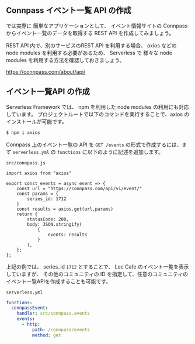 ## Connpass イベント一覧 API の作成

では実際に 簡単なアプリケーションとして、
イベント情報サイトの Connpass からイベント一覧のデータを取得する REST API を作成してみましょう。

REST API 内で、別のサービスのREST API を利用する場合、 axios などの node modules を利用する必要があるため、
Serverless で 様々な node modules を利用する方法を確認しておきましょう。

https://connpass.com/about/api/

## イベント一覧API の作成

Serverless Framework では、 npm を利用した node modules の利用にも対応しています。
プロジェクトルートで以下のコマンドを実行することで、axios のインストールが可能です。

```bash
$ npm i axios
```

Connpass 上のイベント一覧の API を `GET /events` の形式で作成するには、まず `serverless.yml` の `functions` に以下のように記述を追加します。

`src/connpass.js`

```
import axios from "axios"

export const events = async event => {
    const url = "https://connpass.com/api/v1/event/"
    const params = {
        series_id: 1712
    }
    const results = axios.get(url,params)
    return {
        statusCode: 200,
        body: JSON.stringify(
            {
                events: results
            }
        ),
    };
};
```

上記の例では、 series_id `1712` とすることで、 Lec Cafe のイベント一覧を表示していますが、
その他のコミュニティの ID を指定して、任意のコミュニティのイベント一覧APIを作成することも可能です。


`serverless.yml`

```yaml
functions:
  connpassEvent:
    handler: src/connpass.events
    events:
      - http:
          path: /connpass/events
          method: get

```

